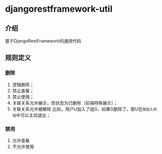 # djangorestframework-util

## 介绍
基于DjangoRestFramework的通用代码

## 规则定义
### 删除
1. 逻辑删除；
2. 禁止查看；
3. 禁止使用； 
4. 关联关系允许展示，但状态为已删除（前端特殊展示）；
5. 关联关系允许被解除
    比如，用户U加入了组G，如果G删除了，那U在`我加入的组`中可以主动退出；

### 禁用
1. 允许查看
2. 不允许使用
